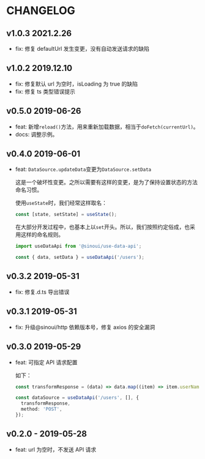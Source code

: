 # CHANGELOG

## v1.0.3 2021.2.26

- fix: 修复 defaultUrl 发生变更，没有自动发送请求的缺陷

## v1.0.2 2019.12.10

- fix: 修复默认 url 为空时，isLoading 为 true 的缺陷
- fix: 修复 ts 类型错误提示

## v0.5.0 2019-06-26

- feat: 新增`reload()`方法，用来重新加载数据，相当于`doFetch(currentUrl)`。
- docs: 调整示例。

## v0.4.0 2019-06-01

- feat: `DataSource.updateData`变更为`DataSource.setData`

  这是一个破坏性变更。之所以需要有这样的变更，是为了保持设置状态的方法命名习惯。

  使用`useState`时，我们经常这样取名：

  ```javascript
  const [state, setState] = useState();
  ```

  在大部分开发过程中，也基本上以`set`开头。所以，我们按照约定俗成，也采用这样的命名规则。

  ```javascript
  import useDataApi from '@sinoui/use-data-api';

  const { data, setData } = useDataApi('/users');
  ```

## v0.3.2 2019-05-31

- fix: 修复.d.ts 导出错误

## v0.3.1 2019-05-31

- fix: 升级@sinoui/http 依赖版本号，修复 axios 的安全漏洞

## v0.3.0 2019-05-29

- feat: 可指定 API 请求配置

  如下：

  ```ts
  const transformResponse = (data) => data.map((item) => item.userName); // 将人员信息列表转换成人名列表

  const dataSource = useDataApi('/users', [], {
    transformResponse,
    method: 'POST',
  });
  ```

## v0.2.0 - 2019-05-28

- feat: url 为空时，不发送 API 请求
